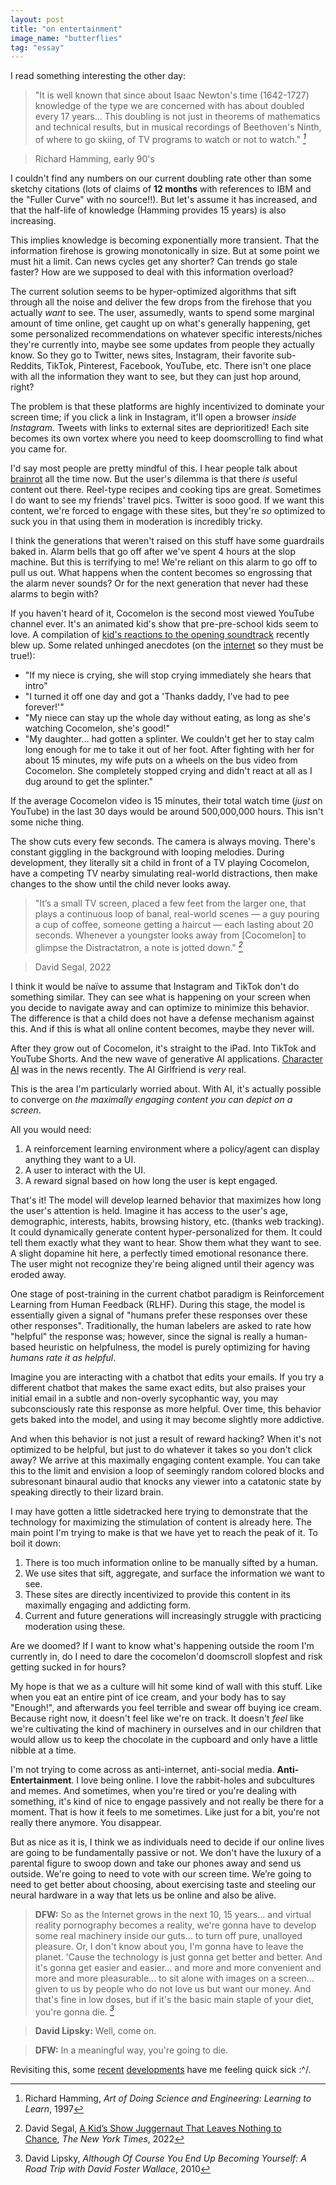 ```yaml
---
layout: post
title: "on entertainment"
image_name: "butterflies"
tag: "essay"
---
```


I read something interesting the other day:

> "It is well known that since about Isaac Newton's time (1642-1727) knowledge of the type we are concerned with has about doubled every 17 years... This doubling is not just in theorems of mathematics and technical results, but in musical recordings of Beethoven's Ninth, of where to go skiing, of TV programs to watch or not to watch." <cite>[^1]</cite>

> <author>Richard Hamming, early 90's</author>

I couldn't find any numbers on our current doubling rate other than some sketchy citations (lots of claims of **12 months** with references to IBM and the "Fuller Curve" with no source!!). But let's assume it has increased, and that the half-life of knowledge (Hamming provides 15 years) is also increasing.

This implies knowledge is becoming exponentially more transient. That the information firehose is growing monotonically in size. But at some point we must hit a limit. Can news cycles get any shorter? Can trends go stale faster? How are we supposed to deal with this information overload?

The current solution seems to be hyper-optimized algorithms that sift through all the noise and deliver the few drops from the firehose that you actually _want_ to see. The user, assumedly, wants to spend some marginal amount of time online, get caught up on what's generally happening, get some personalized recommendations on whatever specific interests/niches they're currently into, maybe see some updates from people they actually know. So they go to Twitter, news sites, Instagram, their favorite sub-Reddits, TikTok, Pinterest, Facebook, YouTube, etc. There isn't one place with all the information they want to see, but they can just hop around, right?

The problem is that these platforms are highly incentivized to dominate your screen time; if you click a link in Instagram, it'll open a browser _inside Instagram_. Tweets with links to external sites are deprioritized! Each site becomes its own vortex where you need to keep doomscrolling to find what you came for.

I'd say most people are pretty mindful of this. I hear people talk about [brainrot](https://www.urbandictionary.com/define.php?term=Brainrot%20Content) all the time now. But the user's dilemma is that there _is_ useful content out there. Reel-type recipes and cooking tips are great. Sometimes I do want to see my friends' travel pics. Twitter is sooo good. If we want this content, we're forced to engage with these sites, but they're _so_ optimized to suck you in that using them in moderation is incredibly tricky.

I think the generations that weren't raised on this stuff have some guardrails baked in. Alarm bells that go off after we've spent 4 hours at the slop machine. But this is terrifying to me! We're reliant on this alarm to go off to pull us out. What happens when the content becomes so engrossing that the alarm never sounds? Or for the next generation that never had these alarms to begin with?

If you haven't heard of it, Cocomelon is the second most viewed YouTube channel ever. It's an animated kid's show that pre-pre-school kids seem to love. A compilation of [kid's reactions to the opening soundtrack](https://x.com/Maleekoyibo/status/1858404060275069140) recently blew up. Some related unhinged anecdotes (on the [internet](https://www.reddit.com/r/daddit/comments/145429n/theres_something_off_about_cocomelon_and_i_cant/) so they must be true!):
- "If my niece is crying, she will stop crying immediately she hears that intro"
- "I turned it off one day and got a 'Thanks daddy, I've had to pee forever!'"
- "My niece can stay up the whole day without eating, as long as she's watching Cocomelon, she's good!"
- "My daughter... had gotten a splinter. We couldn't get her to stay calm long enough for me to take it out of her foot. After fighting with her for about 15 minutes, my wife puts on a wheels on the bus video from Cocomelon. She completely stopped crying and didn't react at all as I dug around to get the splinter."

If the average Cocomelon video is 15 minutes, their total watch time (_just_ on YouTube) in the last 30 days would be around 500,000,000 hours. This isn't some niche thing.

The show cuts every few seconds. The camera is always moving. There's constant giggling in the background with looping melodies. During development, they literally sit a child in front of a TV playing Cocomelon, have a competing TV nearby simulating real-world distractions, then make changes to the show until the child never looks away.

>"It’s a small TV screen, placed a few feet from the larger one, that plays a continuous loop of banal, real-world scenes — a guy pouring a cup of coffee, someone getting a haircut — each lasting about 20 seconds. Whenever a youngster looks away from [Cocomelon] to glimpse the Distractatron, a note is jotted down." <cite>[^2]</cite>

> <author>David Segal, 2022</author>

I think it would be naïve to assume that Instagram and TikTok don't do something similar. They can see what is happening on your screen when you decide to navigate away and can optimize to minimize this behavior. The difference is that a child does not have a defense mechanism against this. And if this is what all online content becomes, maybe they never will.

After they grow out of Cocomelon, it's straight to the iPad. Into TikTok and YouTube Shorts. And the new wave of generative AI applications. [Character AI](https://www.nytimes.com/2024/10/23/technology/characterai-lawsuit-teen-suicide.html) was in the news recently. The AI Girlfriend is _very_ real. 

This is the area I'm particularly worried about. With AI, it's actually possible to converge on _the maximally engaging content you can depict on a screen_.

All you would need:
1. A reinforcement learning environment where a policy/agent can display anything they want to a UI.
2. A user to interact with the UI.
3. A reward signal based on how long the user is kept engaged.

That's it! The model will develop learned behavior that maximizes how long the user's attention is held. Imagine it has access to the user's age, demographic, interests, habits, browsing history, etc. (thanks web tracking). It could dynamically generate content hyper-personalized for them. It could tell them exactly what they want to hear. Show them what they want to see. A slight dopamine hit here, a perfectly timed emotional resonance there. The user might not recognize they're being aligned until their agency was eroded away.

One stage of post-training in the current chatbot paradigm is Reinforcement Learning from Human Feedback (RLHF). During this stage, the model is essentially given a signal of "humans prefer these responses over these other responses". Traditionally, the human labelers are asked to rate how "helpful" the response was; however, since the signal is really a human-based heuristic on helpfulness, the model is purely optimizing for having _humans rate it as helpful_.

Imagine you are interacting with a chatbot that edits your emails. If you try a different chatbot that makes the same exact edits, but also praises your initial email in a subtle and non-overly sycophantic way, you may subconsciously rate this response as more helpful. Over time, this behavior gets baked into the model, and using it may become slightly more addictive. 

And when this behavior is not just a result of reward hacking? When it's not optimized to be helpful, but just to do whatever it takes so you don't click away? We arrive at this maximally engaging content example. You can take this to the limit and envision a loop of seemingly random colored blocks and subresonant binaural audio that knocks any viewer into a catatonic state by speaking directly to their lizard brain. 

I may have gotten a little sidetracked here trying to demonstrate that the technology for maximizing the stimulation of content is already here. The main point I'm trying to make is that we have yet to reach the peak of it. To boil it down:
1. There is too much information online to be manually sifted by a human.
2. We use sites that sift, aggregate, and surface the information we want to see.
3. These sites are directly incentivized to provide this content in its maximally engaging and addicting form.
4. Current and future generations will increasingly struggle with practicing moderation using these.

Are we doomed? If I want to know what's happening outside the room I'm currently in, do I need to dare the cocomelon'd doomscroll slopfest and risk getting sucked in for hours?

My hope is that we as a culture will hit some kind of wall with this stuff. Like when you eat an entire pint of ice cream, and your body has to say "Enough!", and afterwards you feel terrible and swear off buying ice cream. Because right now, it doesn't feel like we're on track. It doesn't _feel_ like we're cultivating the kind of machinery in ourselves and in our children that would allow us to keep the chocolate in the cupboard and only have a little nibble at a time. 

I'm not trying to come across as anti-internet, anti-social media. **Anti-Entertainment**. I love being online. I love the rabbit-holes and subcultures and memes. And sometimes, when you're tired or you're dealing with something, it's kind of nice to engage passively and not really be there for a moment. That is how it feels to me sometimes. Like just for a bit, you're not really there anymore. You disappear.

But as nice as it is, I think we as individuals need to decide if our online lives are going to be fundamentally passive or not. We don't have the luxury of a parental figure to swoop down and take our phones away and send us outside. We're going to need to vote with our screen time. We’re going to need to get better about choosing, about exercising taste and steeling our neural hardware in a way that lets us be online and also be alive.

> **DFW:** So as the Internet grows in the next 10, 15 years... and virtual reality pornography becomes a reality, we're gonna have to develop some real machinery inside our guts... to turn off pure, unalloyed pleasure. Or, I don't know about you, I'm gonna have to leave the planet. 'Cause the technology is just gonna get better and better. And it's gonna get easier and easier... and more and more convenient and more and more pleasurable... to sit alone with images on a screen... given to us by people who do not love us but want our money. And that's fine in low doses, but if it's the basic main staple of your diet, you're gonna die. <cite>[^3]</cite>

> **David Lipsky:** Well, come on.

> **DFW:** In a meaningful way, you're going to die.

Revisiting this, some [recent](https://x.com/nearcyan/status/1871281826742042628) [developments](https://blog.youtube/news-and-events/veo-2-shorts/?utm_source=x&utm_medium=social&utm_campaign=&utm_content=) have me feeling quick sick :^/.

[^1]: Richard Hamming, *Art of Doing Science and Engineering: Learning to Learn*, 1997
[^2]: David Segal, [A Kid’s Show Juggernaut That Leaves Nothing to Chance](https://www.nytimes.com/2022/05/05/arts/television/cocomelon-moonbug-entertainment.html), *The New York Times*, 2022
[^3]: David Lipsky, *Although Of Course You End Up Becoming Yourself: A Road Trip with David Foster Wallace*, 2010